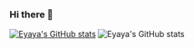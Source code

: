 ### Hi there 👋
[![Eyaya's GitHub stats](https://github-readme-stats.vercel.app/api?username=eyaya)](https://github.com/eyaya/github-readme-stats) 
![Eyaya's GitHub stats](https://github-readme-stats.vercel.app/api?username=eyaya&hide=contribs,prs)

<!--
**eyaya/eyaya** is a ✨ _special_ ✨ repository because its `README.md` (this file) appears on your GitHub profile.

Here are some ideas to get you started:

- 🔭 I’m currently working on ...
- 🌱 I’m currently learning ...
- 👯 I’m looking to collaborate on ...
- 🤔 I’m looking for help with ...
- 💬 Ask me about ...
- 📫 How to reach me: ...
- 😄 Pronouns: ...
- ⚡ Fun fact: ...
-->
